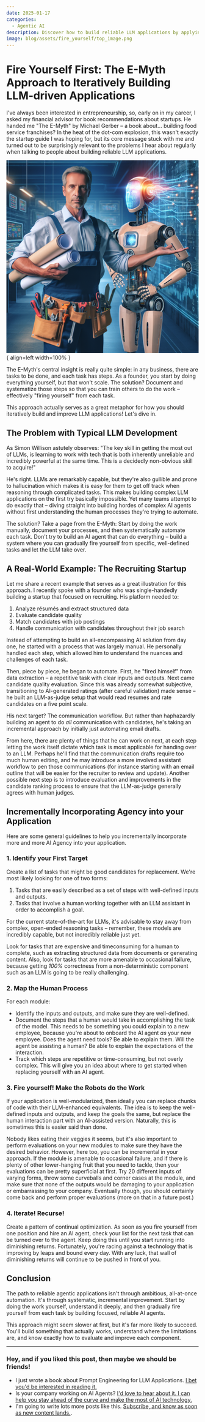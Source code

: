 ```yaml
---
date: 2025-01-17
categories:
  - Agentic AI
description: Discover how to build reliable LLM applications by applying the E-Myth's systematic approach to automation. Learn why starting with human processes and incrementally automating tasks leads to more robust LLM applications. Perfect for startup founders and teams struggling to harness the power of LLMs effectively.
image: blog/assets/fire_yourself/top_image.png
---
```


# Fire Yourself First: The E-Myth Approach to Iteratively Building LLM-driven Applications

I've always been interested in entrepreneurship, so, early on in my career, I asked my financial advisor for book recommendations about startups. He handed me "The E-Myth" by Michael Gerber – a book about... building food service franchises? In the heat of the dot-com explosion, this wasn't exactly the startup guide I was hoping for, but its core message stuck with me and turned out to be surprisingly relevant to the problems I hear about regularly when talking to people about building reliable LLM applications.

![Fire Yourself](./assets/fire_yourself/top_image.png){ align=left width=100% }

<!-- more -->

The E-Myth's central insight is really quite simple: in any business, there are tasks to be done, and each task has steps. As a founder, you start by doing everything yourself, but that won't scale. The solution? Document and systematize those steps so that you can train others to do the work – effectively "firing yourself" from each task.

This approach actually serves as a great metaphor for how you should iteratively build and improve LLM applications! Let's dive in.

## The Problem with Typical LLM Development

As Simon Willison astutely observes: "The key skill in getting the most out of LLMs, is learning to work with tech that is both inherently unreliable and incredibly powerful at the same time. This is a decidedly non-obvious skill to acquire!"

He's right. LLMs are remarkably capable, but they're also gullible and prone to hallucination which makes it is easy for them to get off track when reasoning through complicated tasks. This makes building complex LLM applications on the first try basically impossible. Yet many teams attempt to do exactly that – diving straight into building hordes of complex AI agents without first understanding the human processes they're trying to automate.

The solution? Take a page from the E-Myth: Start by doing the work manually, document your processes, and then systematically automate each task. Don't try to build an AI agent that can do everything – build a system where you can gradually fire yourself from specific, well-defined tasks and let the LLM take over.

## A Real-World Example: The Recruiting Startup

Let me share a recent example that serves as a great illustration for this approach. I recently spoke with a founder who was single-handedly building a startup that focused on recruiting. His platform needed to:

1. Analyze résumés and extract structured data
2. Evaluate candidate quality
3. Match candidates with job postings
4. Handle communication with candidates throughout their job search

Instead of attempting to build an all-encompassing AI solution from day one, he started with a process that was largely manual. He personally handled each step, which allowed him to understand the nuances and challenges of each task.

Then, piece by piece, he began to automate. First, he "fired himself" from data extraction – a repetitive task with clear inputs and outputs. Next came candidate quality evaluation. Since this was already somewhat subjective, transitioning to AI-generated ratings (after careful validation) made sense – he built an LLM-as-judge setup that would read resumes and rate candidates on a five point scale.

His next target? The communication workflow. But rather than haphazardly building an agent to do _all_ communication with candidates, he's taking an incremental approach by initially just automating email drafts.

From here, there are plenty of things that he can work on next, at each step letting the work itself dictate which task is most applicable for handing over to an LLM. Perhaps he'll find that the communication drafts require too much human editing, and he may introduce a more involved assistant workflow to pen those communications (for instance starting with an email outline that will be easier for the recruiter to review and update). Another possible next step is to introduce evaluation and improvements in the candidate ranking process to ensure that the LLM-as-judge generally agrees with human judges.

## Incrementally Incorporating Agency into your Application

Here are some general guidelines to help you incrementally incorporate more and more AI Agency into your application.

### 1. Identify your First Target

Create a list of tasks that might be good candidates for replacement. We're most likely looking for one of two forms:

1. Tasks that are easily described as a set of steps with well-defined inputs and outputs. <!-- FUTURE POST - chapter 8 assistant agency -->
2. Tasks that involve a human working together with an LLM assistant in order to accomplish a goal. <!-- FUTURE POST - chapter 9 workflow agency -->

For the current state-of-the-art for LLMs, it's advisable to stay away from complex, open-ended reasoning tasks – remember, these models are incredibly capable, but not incredibly reliable just yet.

Look for tasks that are expensive and timeconsuming for a human to complete, such as extracting structured data from documents or generating content. Also, look for tasks that are more amenable to occasional failure, because getting _100%_ correctness from a non-deterministic component such as an LLM is going to be really challenging.

### 2. Map the Human Process

For each module:

- Identify the inputs and outputs, and make sure they are well-defined.
- Document the steps that a human would take in accomplishing the task of the model. This needs to be something you could explain to a new employee, because you're about to onboard the AI agent _as_ your new employee. Does the agent need tools? Be able to explain them. Will the agent be assisting a human? Be able to explain the expectations of the interaction.
- Track which steps are repetitive or time-consuming, but not overly complex. This will give you an idea about where to get started when replacing yourself with an AI agent.

### 3. Fire yourself! Make the Robots do the Work

If your application is well-modularized, then ideally you can replace chunks of code with their LLM-enhanced equivalents. The idea is to keep the well-defined inputs and outputs, and keep the goals the same, but replace the human interaction part with an AI-assisted version. Naturally, this is sometimes this is easier said than done.

Nobody likes eating their veggies it seems, but it's also important to perform evaluations on your new modules to make sure they have the desired behavior. However, here too, you can be incremental in your approach. If the module is amenable to occasional failure, and if there is plenty of other lower-hanging fruit that you need to tackle, then your evaluations can be pretty superficial at first. Try 20 different inputs of varying forms, throw some curveballs and corner cases at the module, and make sure that none of the outputs would be damaging to your application or embarrassing to your company. Eventually though, you should certainly come back and perform proper evaluations (more on that in a future post.)
<!-- FUTURE POST how to evaluate llm agents -->

### 4. Iterate! Recurse!

Create a pattern of continual optimization. As soon as you fire yourself from one position and hire an AI agent, check your list for the next task that can be turned over to the agent. Keep doing this until you start running into diminishing returns. Fortunately, you're racing against a technology that is improving by leaps and bound every day. With any luck, that wall of diminishing returns will continue to be pushed in front of you.

## Conclusion
The path to reliable agentic applications isn't through ambitious, all-at-once automation. It's through systematic, incremental improvement. Start by doing the work yourself, understand it deeply, and then gradually fire yourself from each task by building focused, reliable AI agents.

This approach might seem slower at first, but it's far more likely to succeed. You'll build something that actually works, understand where the limitations are, and know exactly how to evaluate and improve each component.

--- 

### Hey, and if you liked this post, then maybe we should be friends!

- I just wrote a book about Prompt Engineering for LLM Applications. [I bet you'd be interested in reading it.](/#about)
- Is your company working on AI Agents? [I'd love to hear about it. I can help you stay ahead of the curve and make the most of AI technology.](/#contact-blog)
- I'm going to write lots more posts like this. [Subscribe, and know as soon as new content lands.](/#contact-blog).
